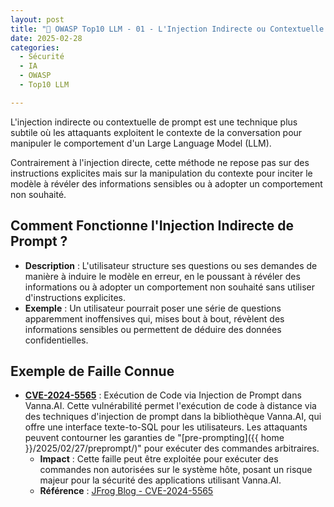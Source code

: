 ```yaml
---
layout: post
title: "🔗 OWASP Top10 LLM - 01 - L'Injection Indirecte ou Contextuelle de Prompt : Risques et Exemples "
date: 2025-02-28
categories: 
  - Sécurité
  - IA
  - OWASP
  - Top10 LLM

---
```


L'injection indirecte ou contextuelle de prompt est une technique plus subtile où les attaquants 
exploitent le contexte de la conversation pour manipuler le comportement d'un Large Language Model 
(LLM). 

Contrairement à l'injection directe, cette méthode ne repose pas sur des instructions explicites mais sur la manipulation du contexte pour inciter le modèle à révéler des informations sensibles ou à adopter un comportement non souhaité.


## Comment Fonctionne l'Injection Indirecte de Prompt ?

- **Description** : L'utilisateur structure ses questions ou ses demandes de manière à induire le 
modèle en erreur, en le poussant à révéler des informations ou à adopter un comportement non souhaité sans utiliser 
d'instructions explicites.
- **Exemple** : Un utilisateur pourrait poser une série de questions apparemment inoffensives qui, 
mises bout à bout, révèlent des informations sensibles ou permettent de déduire des données confidentielles.

## Exemple de Faille Connue

- **[CVE-2024-5565](https://nvd.nist.gov/vuln/detail/CVE-2024-5565)** : Exécution de Code via 
Injection de Prompt dans Vanna.AI. Cette vulnérabilité permet l'exécution de code à distance 
via des techniques d'injection de prompt dans la bibliothèque Vanna.AI, qui offre une interface 
texte-to-SQL pour les utilisateurs. Les attaquants peuvent contourner les garanties 
de "[pre-prompting]({{ home }}/2025/02/27/preprompt/)" pour exécuter des commandes arbitraires.
    - **Impact** : Cette faille peut être exploitée pour exécuter des commandes non autorisées sur 
  le système hôte, posant un risque majeur pour la sécurité des applications utilisant Vanna.AI.
    - **Référence** : [JFrog Blog - CVE-2024-5565](https://jfrog.com/blog/prompt-injection-attack-code-execution-in-vanna-ai-cve-2024-5565/)


